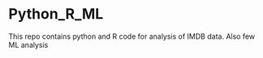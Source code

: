 # Python_R_ML

This repo contains python and R code for analysis of IMDB data. Also few ML analysis
